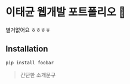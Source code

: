 
# 이태균 웹개발 포트폴리오 :rainbow:

별거없어요 ㅎㅎㅎㅎ
## Installation

```bash
pip install foobar
```


> 간단한 소개문구




